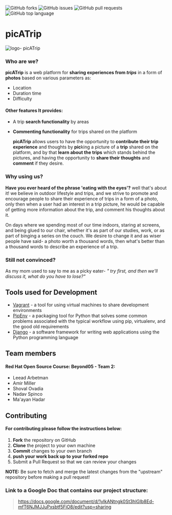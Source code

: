 ![GitHub forks](https://img.shields.io/github/forks/beyond-io/picATrip?style=social) ![GitHub issues](https://img.shields.io/github/issues-raw/beyond-io/picATrip?logo=GitHub) ![GitHub pull requests](https://img.shields.io/github/issues-pr-raw/beyond-io/picATrip?logo=GitHub) ![GitHub top language](https://img.shields.io/github/languages/top/beyond-io/picATrip)
# picATrip
![logo- picATrip](https://user-images.githubusercontent.com/48455448/110465508-26ae0a80-80dd-11eb-8268-586b26a1e59e.png)

### **Who are we?**

   **picATrip** is a web platform for **sharing experiences from _trips_** in a form of **photos** based
   on various parameters as:
* Location
* Duration time
* Difficulty

 #### Other features It provides:
* A trip **search functionality** by areas
* **Commenting functionality** for trips shared on the platform

   **picATrip** allows users to have the opportunity to **contribute their trip experience** and thoughts by
   **pic**king  a picture of a **trip** shared on the platform, and by that **learn about the trips**
   which stands behind the pictures, and having the opportunity to **share their thoughts** and **comment** if they desire.

### Why using us?
  **Have you ever heard of the phrase 'eating with the eyes'?** well that's about it! we believe in outdoor lifestyle and trips,
  and we strive to promote and encourage people to share their experience of trips in a form of a photo, only then when a user had
  an interest in a trip picture, he would be capable of getting more information about the trip, and comment his thoughts about it.

  On days where we spending most of our time indoors, staring at screens, and being glued to our chair, whether it's as part of
  our studies, work, or as part of binging a series on the couch.
  We desire to change it and as wiser people have said- a photo worth a thousand words,
  then what's better than a thousand words to describe an experience of a trip.

### Still not convinced?
 As my mom used to say to me as a picky eater- _" try first, and then we'll discuss it, what do you have to lose?"_


## Tools used for Development
* [Vagrant](https://www.vagrantup.com/) - a tool for using virtual machines to share development
environments
* [PipEnv](https://github.com/pypa/pipenv) - a packaging tool for Python that solves some common problems associated with the typical workflow using pip, virtualenv, and the good old requirements
* [Django](https://www.djangoproject.com/) - a software framework for writing web applications using the Python programming
language

## Team members
  #### Red Hat Open Source Course: Beyond05 - Team 2:
- Leead Arbetman
- Amir Miller
- Shoval Ovadia
- Nadav Spinco
- Ma'ayan Hadar

## Contributing
#### For contributing please follow the instructions below:
   1. **Fork** the repository on GitHub
   2. **Clone** the project to your own machine
   3. **Commit** changes to your own branch
   4. **push your work back up to your forked repo**
   5. Submit a Pull Request so that we can review your changes

 **NOTE:** Be sure to fetch and merge the latest changes from the "upstream" repository before making a pull request!

### Link to a Google Doc that contains our project structure:
> https://docs.google.com/document/d/1yIkANtngk0St3hlGIb8Ed-mfT6NJMJJuPxsbtf5FiO8/edit?usp=sharing
